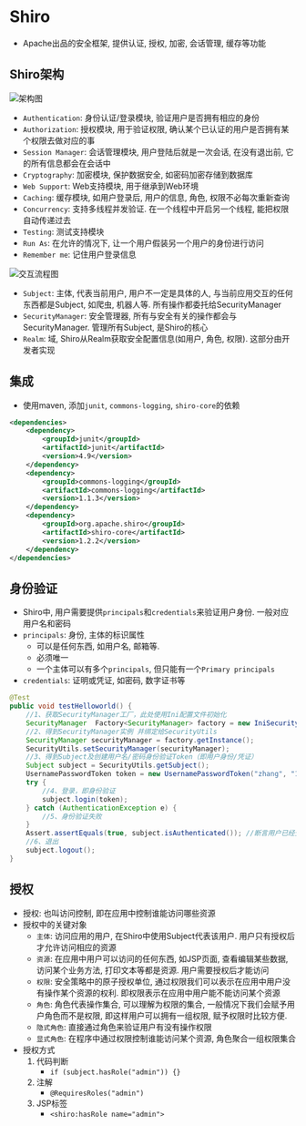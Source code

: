 # Shiro

* Apache出品的安全框架, 提供认证, 授权, 加密, 会话管理, 缓存等功能


## Shiro架构

![架构图](http://wiki.jikexueyuan.com/project/shiro/images/1.png)

* `Authentication`: 身份认证/登录模块, 验证用户是否拥有相应的身份
* `Authorization`: 授权模块, 用于验证权限, 确认某个已认证的用户是否拥有某个权限去做对应的事
* `Session Manager`: 会话管理模块, 用户登陆后就是一次会话, 在没有退出前, 它的所有信息都会在会话中
* `Cryptography`: 加密模块, 保护数据安全, 如密码加密存储到数据库
* `Web Support`: Web支持模块, 用于继承到Web环境
* `Caching`: 缓存模块, 如用户登录后, 用户的信息, 角色, 权限不必每次重新查询
* `Concurrency`: 支持多线程并发验证. 在一个线程中开启另一个线程, 能把权限自动传递过去
* `Testing`: 测试支持模块
* `Run As`: 在允许的情况下, 让一个用户假装另一个用户的身份进行访问
* `Remember me`: 记住用户登录信息

![交互流程图](http://wiki.jikexueyuan.com/project/shiro/images/2.png)

* `Subject`: 主体, 代表当前用户, 用户不一定是具体的人, 与当前应用交互的任何东西都是Subject, 如爬虫, 机器人等. 所有操作都委托给SecurityManager
* `SecurityManager`: 安全管理器, 所有与安全有关的操作都会与SecurityManager. 管理所有Subject, 是Shiro的核心
* `Realm`: 域, Shiro从Realm获取安全配置信息(如用户, 角色, 权限). 这部分由开发者实现


## 集成

* 使用maven, 添加`junit`, `commons-logging`, `shiro-core`的依赖

```xml
<dependencies>
    <dependency>
        <groupId>junit</groupId>
        <artifactId>junit</artifactId>
        <version>4.9</version>
    </dependency>
    <dependency>
        <groupId>commons-logging</groupId>
        <artifactId>commons-logging</artifactId>
        <version>1.1.3</version>
    </dependency>
    <dependency>
        <groupId>org.apache.shiro</groupId>
        <artifactId>shiro-core</artifactId>
        <version>1.2.2</version>
    </dependency>
</dependencies>
```


## 身份验证

* Shiro中, 用户需要提供`principals`和`credentials`来验证用户身份. 一般对应用户名和密码
* `principals`: 身份, 主体的标识属性
    - 可以是任何东西, 如用户名, 邮箱等.
    - 必须唯一
    - 一个主体可以有多个`principals`, 但只能有一个`Primary principals`
* `credentials`: 证明或凭证, 如密码, 数字证书等

```java
@Test
public void testHelloworld() {
    //1、获取SecurityManager工厂，此处使用Ini配置文件初始化
    SecurityManager  Factory<SecurityManager> factory = new IniSecurityManagerFactory("classpath:shiro.ini");
    //2、得到SecurityManager实例 并绑定给SecurityUtils   
    SecurityManager securityManager = factory.getInstance();
    SecurityUtils.setSecurityManager(securityManager);
    //3、得到Subject及创建用户名/密码身份验证Token（即用户身份/凭证）
    Subject subject = SecurityUtils.getSubject();
    UsernamePasswordToken token = new UsernamePasswordToken("zhang", "123");
    try {
        //4、登录，即身份验证
        subject.login(token);
    } catch (AuthenticationException e) {
        //5、身份验证失败
    }
    Assert.assertEquals(true, subject.isAuthenticated()); //断言用户已经登录
    //6、退出
    subject.logout();
}
```


## 授权

* 授权: 也叫访问控制, 即在应用中控制谁能访问哪些资源
* 授权中的关键对象
    - `主体`: 访问应用的用户, 在Shiro中使用Subject代表该用户. 用户只有授权后才允许访问相应的资源
    - `资源`: 在应用中用户可以访问的任何东西, 如JSP页面, 查看编辑某些数据, 访问某个业务方法, 打印文本等都是资源. 用户需要授权后才能访问
    - `权限`: 安全策略中的原子授权单位, 通过权限我们可以表示在应用中用户没有操作某个资源的权利. 即权限表示在应用中用户能不能访问某个资源
    - `角色`: 角色代表操作集合, 可以理解为权限的集合, 一般情况下我们会赋予用户角色而不是权限, 即这样用户可以拥有一组权限, 赋予权限时比较方便.
    - `隐式角色`: 直接通过角色来验证用户有没有操作权限
    - `显式角色`: 在程序中通过权限控制谁能访问某个资源, 角色聚合一组权限集合
* 授权方式
    1. 代码判断
        - `if (subject.hasRole("admin")) {}`
    2. 注解
        - `@RequiresRoles("admin")`
    3. JSP标签
        - `<shiro:hasRole name="admin">`
